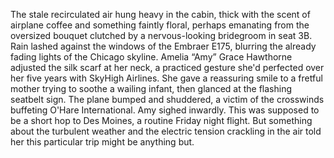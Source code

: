 The stale recirculated air hung heavy in the cabin, thick with the scent of airplane coffee and something faintly floral, perhaps emanating from the oversized bouquet clutched by a nervous-looking bridegroom in seat 3B.  Rain lashed against the windows of the Embraer E175, blurring the already fading lights of the Chicago skyline.  Amelia “Amy” Grace Hawthorne adjusted the silk scarf at her neck, a practiced gesture she'd perfected over her five years with SkyHigh Airlines. She gave a reassuring smile to a fretful mother trying to soothe a wailing infant, then glanced at the flashing seatbelt sign. The plane bumped and shuddered, a victim of the crosswinds buffeting O'Hare International.  Amy sighed inwardly.  This was supposed to be a short hop to Des Moines, a routine Friday night flight.  But something about the turbulent weather and the electric tension crackling in the air told her this particular trip might be anything but.
